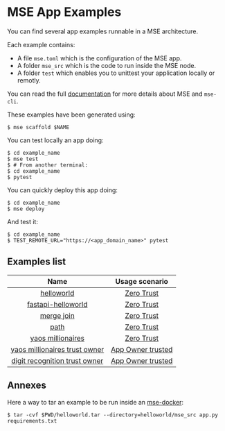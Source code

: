 # MSE App Examples

You can find several app examples runnable in a MSE architecture.

Each example contains:
- A file `mse.toml` which is the configuration of the MSE app.
- A folder `mse_src` which is the code to run inside the MSE node.
- A folder `test` which enables you to unittest your application locally or remotly.

You can read the full [documentation](https://docs.cosmian.com/microservice_encryption/getting_started/) for more details about MSE and `mse-cli`.

These examples have been generated using:

```console
$ mse scaffold $NAME
```

You can test locally an app doing:

```console
$ cd example_name
$ mse test
$ # From another terminal:
$ cd example_name
$ pytest
```

You can quickly deploy this app doing:

```console
$ cd example_name
$ mse deploy
```

And test it:

```console
$ cd example_name
$ TEST_REMOTE_URL="https://<app_domain_name>" pytest
```

## Examples list

|                                   Name                                   |                                                         Usage scenario                                                          |
| :----------------------------------------------------------------------: | :-----------------------------------------------------------------------------------------------------------------------------: |
|                    [helloworld](helloworld/README.md)                    | [Zero Trust](https://docs.cosmian.com/microservice_encryption/scenarios/#zero-trust-collaborative-confidential-computation-ccc) |
|            [fastapi-helloworld](fastapi_helloworld/README.md)            | [Zero Trust](https://docs.cosmian.com/microservice_encryption/scenarios/#zero-trust-collaborative-confidential-computation-ccc) |
|                    [merge join](merge_join/README.md)                    | [Zero Trust](https://docs.cosmian.com/microservice_encryption/scenarios/#zero-trust-collaborative-confidential-computation-ccc) |
|                          [path](path/README.md)                          | [Zero Trust](https://docs.cosmian.com/microservice_encryption/scenarios/#zero-trust-collaborative-confidential-computation-ccc) |
|             [yaos millionaires](yaos_millionaires/README.md)             | [Zero Trust](https://docs.cosmian.com/microservice_encryption/scenarios/#zero-trust-collaborative-confidential-computation-ccc) |
| [yaos millionaires trust owner](yaos_millionaires_trust_owner/README.md) |     [App Owner trusted](https://docs.cosmian.com/microservice_encryption/scenarios/#app-owner-trusted-fully-encrypted-saas)     |
| [digit recognition trust owner](digit_recognition_trust_owner/README.md) |     [App Owner trusted](https://docs.cosmian.com/microservice_encryption/scenarios/#app-owner-trusted-fully-encrypted-saas)     |


## Annexes

Here a way to tar an example to be run inside an [mse-docker](https://github.com/Cosmian/mse-docker-base):

```console
$ tar -cvf $PWD/helloworld.tar --directory=helloworld/mse_src app.py requirements.txt
```
